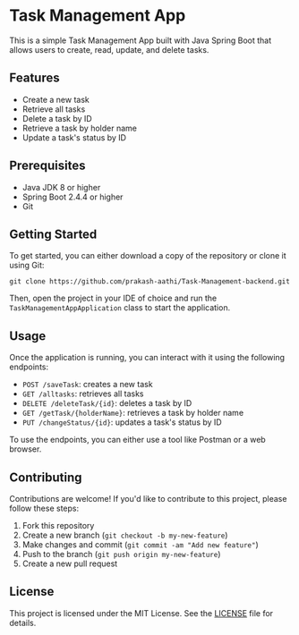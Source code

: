 # Task Management App

This is a simple Task Management App built with Java Spring Boot that allows users to create, read, update, and delete tasks. 

## Features

- Create a new task
- Retrieve all tasks
- Delete a task by ID
- Retrieve a task by holder name
- Update a task's status by ID

## Prerequisites

- Java JDK 8 or higher
- Spring Boot 2.4.4 or higher
- Git

## Getting Started

To get started, you can either download a copy of the repository or clone it using Git:

```
git clone https://github.com/prakash-aathi/Task-Management-backend.git
```

Then, open the project in your IDE of choice and run the `TaskManagementAppApplication` class to start the application.

## Usage

Once the application is running, you can interact with it using the following endpoints:

- `POST /saveTask`: creates a new task
- `GET /alltasks`: retrieves all tasks
- `DELETE /deleteTask/{id}`: deletes a task by ID
- `GET /getTask/{holderName}`: retrieves a task by holder name
- `PUT /changeStatus/{id}`: updates a task's status by ID

To use the endpoints, you can either use a tool like Postman or a web browser.

## Contributing

Contributions are welcome! If you'd like to contribute to this project, please follow these steps:

1. Fork this repository
2. Create a new branch (`git checkout -b my-new-feature`)
3. Make changes and commit (`git commit -am "Add new feature"`)
4. Push to the branch (`git push origin my-new-feature`)
5. Create a new pull request

## License

This project is licensed under the MIT License. See the [LICENSE](LICENSE) file for details.
